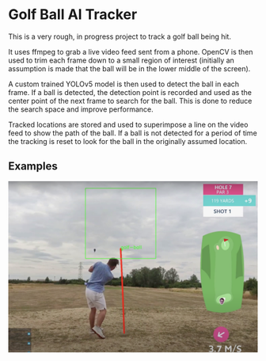 # Golf Ball AI Tracker

This is a very rough, in progress project to track a golf ball being hit.

It uses ffmpeg to grab a live video feed sent from a phone. OpenCV is then used to trim each frame down to a small region of interest (initially an assumption is made that the ball will be in the lower middle of the screen).

A custom trained YOLOv5 model is then used to detect the ball in each frame. If a ball is detected, the detection point is recorded and used as the center point of the next frame to search for the ball. This is done to reduce the search space and improve performance.

Tracked locations are stored and used to superimpose a line on the video feed to show the path of the ball. If a ball is not detected for a period of time the tracking is reset to look for the ball in the originally assumed location.

## Examples

![Example 1](example1.png)